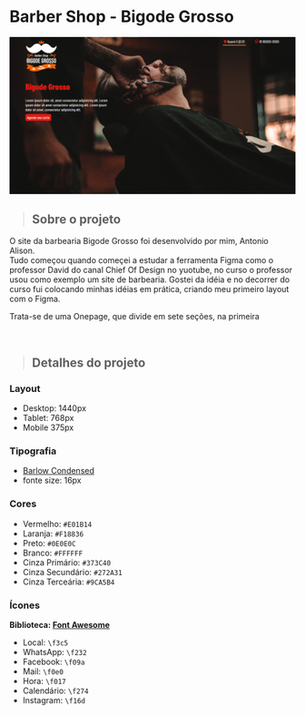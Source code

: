 # Barber Shop - Bigode Grosso

![Previu](assets/imagens/previu.png)

> ## Sobre o projeto
<p>O site da barbearia Bigode Grosso foi desenvolvido por mim, Antonio Alison.<br> Tudo começou quando começei a estudar a ferramenta Figma como o professor David do canal Chief Of Design no yuotube, no curso o professor usou como exemplo um site de barbearia. Gostei da idéia e no decorrer do curso fui colocando minhas idéias em prática, criando meu primeiro layout com o Figma.</p>

<p>Trata-se de uma Onepage, que divide em sete seções, na primeira </p>

<br>

> ## Detalhes do projeto


### Layout
- Desktop: 1440px
- Tablet: 768px
- Mobile 375px

### Tipografia

- [Barlow Condensed](https://fonts.google.com/share?selection.family=Barlow%20Condensed:wght@300;400;500;600;800)
- fonte size: 16px


### Cores

* Vermelho: `#E01B14`
* Laranja: `#F18836`
* Preto: `#0E0E0C`
* Branco: `#FFFFFF`
* Cinza Primário: `#373C40`
* Cinza Secundário: `#272A31`
* Cinza Terceária: `#9CA5B4`


### Ícones
**Biblioteca: [Font Awesome](https://fontawesome.com/)**
* Local: `\f3c5`
* WhatsApp: `\f232`
* Facebook: `\f09a`
* Mail: `\f0e0`
* Hora: `\f017`
* Calendário: `\f274`
* Instagram: `\f16d`
